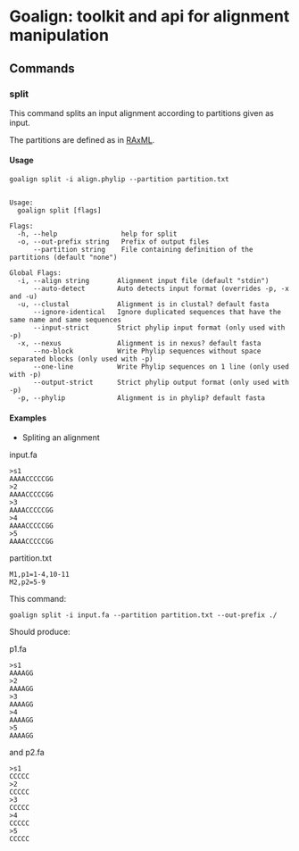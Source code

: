 # Goalign: toolkit and api for alignment manipulation

## Commands

### split
This command splits an input alignment according to partitions given as input.

The partitions are defined as in [RAxML](https://cme.h-its.org/exelixis/web/software/raxml/index.html).

#### Usage
```
goalign split -i align.phylip --partition partition.txt


Usage:
  goalign split [flags]

Flags:
  -h, --help                help for split
  -o, --out-prefix string   Prefix of output files
      --partition string    File containing definition of the partitions (default "none")

Global Flags:
  -i, --align string       Alignment input file (default "stdin")
      --auto-detect        Auto detects input format (overrides -p, -x and -u)
  -u, --clustal            Alignment is in clustal? default fasta
      --ignore-identical   Ignore duplicated sequences that have the same name and same sequences
      --input-strict       Strict phylip input format (only used with -p)
  -x, --nexus              Alignment is in nexus? default fasta
      --no-block           Write Phylip sequences without space separated blocks (only used with -p)
      --one-line           Write Phylip sequences on 1 line (only used with -p)
      --output-strict      Strict phylip output format (only used with -p)
  -p, --phylip             Alignment is in phylip? default fasta
```

#### Examples

* Spliting an alignment

input.fa
```
>s1
AAAACCCCCGG
>2
AAAACCCCCGG
>3
AAAACCCCCGG
>4
AAAACCCCCGG
>5
AAAACCCCCGG
```

partition.txt
```
M1,p1=1-4,10-11
M2,p2=5-9
```

This command:
```
goalign split -i input.fa --partition partition.txt --out-prefix ./
```

Should produce:

p1.fa
```
>s1
AAAAGG
>2
AAAAGG
>3
AAAAGG
>4
AAAAGG
>5
AAAAGG
```

and p2.fa
```
>s1
CCCCC
>2
CCCCC
>3
CCCCC
>4
CCCCC
>5
CCCCC
```
